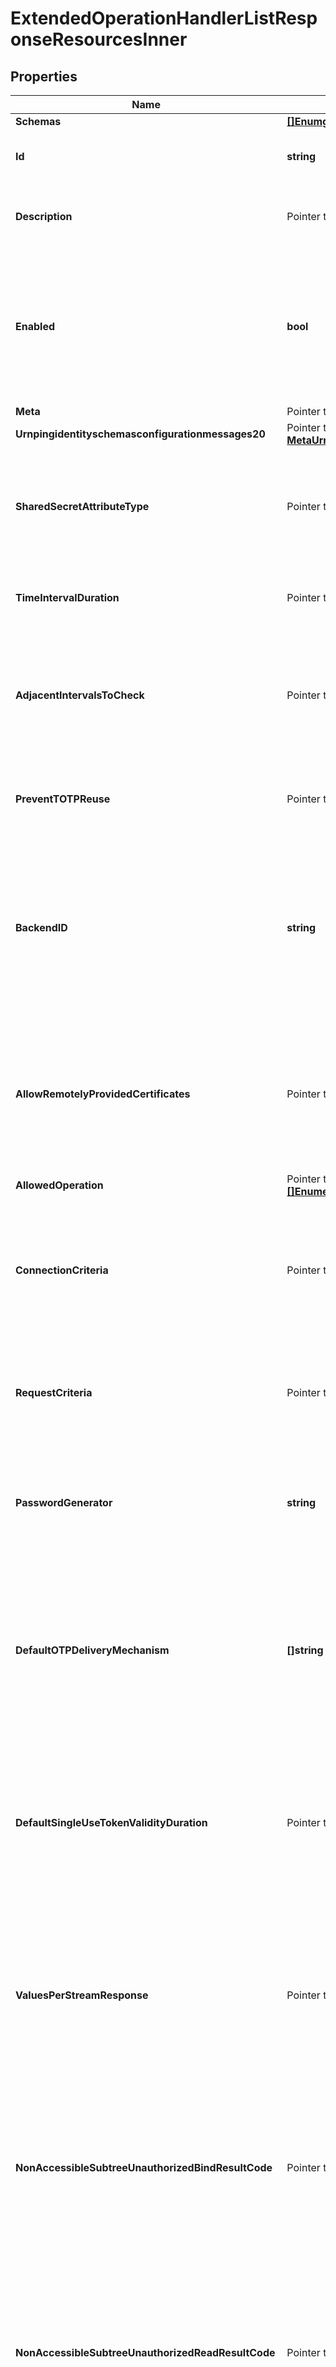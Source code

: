 # ExtendedOperationHandlerListResponseResourcesInner

## Properties

Name | Type | Description | Notes
------------ | ------------- | ------------- | -------------
**Schemas** | [**[]EnumgetConfigurationExtendedOperationHandlerSchemaUrn**](EnumgetConfigurationExtendedOperationHandlerSchemaUrn.md) |  | 
**Id** | **string** | Name of the Extended Operation Handler | 
**Description** | Pointer to **string** | A description for this Extended Operation Handler | [optional] 
**Enabled** | **bool** | Indicates whether the Extended Operation Handler is enabled (that is, whether the types of extended operations are allowed in the server). | 
**Meta** | Pointer to [**MetaMeta**](MetaMeta.md) |  | [optional] 
**Urnpingidentityschemasconfigurationmessages20** | Pointer to [**MetaUrnPingidentitySchemasConfigurationMessages20**](MetaUrnPingidentitySchemasConfigurationMessages20.md) |  | [optional] 
**SharedSecretAttributeType** | Pointer to **string** | The name or OID of the attribute that will be used to hold the shared secret key used during TOTP processing. | [optional] 
**TimeIntervalDuration** | Pointer to **string** | The duration of the time interval used for TOTP processing. | [optional] 
**AdjacentIntervalsToCheck** | Pointer to **int64** | The number of adjacent time intervals (both before and after the current time) that should be checked when performing authentication. | [optional] 
**PreventTOTPReuse** | Pointer to **bool** | Indicates whether to prevent clients from re-using TOTP passwords. | [optional] 
**BackendID** | **string** | Specifies the backend ID for the backend in which the transactions will be allowed. Interactive transactions will only be supported for operations in a single backend. | 
**AllowRemotelyProvidedCertificates** | Pointer to **bool** | Indicates whether clients should be allowed to directly provide a new listener or inter-server certificate chain in the extended request. | [optional] 
**AllowedOperation** | Pointer to [**[]EnumextendedOperationHandlerAllowedOperationProp**](EnumextendedOperationHandlerAllowedOperationProp.md) |  | [optional] 
**ConnectionCriteria** | Pointer to **string** | A set of criteria that client connections must satisfy before they will be allowed to request the associated extended operations. | [optional] 
**RequestCriteria** | Pointer to **string** | A set of criteria that the extended requests must satisfy before they will be processed by the server. | [optional] 
**PasswordGenerator** | **string** | The password generator that will be used to create the password reset token values to be delivered to the end user. | 
**DefaultOTPDeliveryMechanism** | **[]string** | The set of delivery mechanisms that may be used to deliver one-time passwords to users in requests that do not specify one or more preferred delivery mechanisms. | 
**DefaultSingleUseTokenValidityDuration** | Pointer to **string** | The default length of time that a single-use token will be considered valid by the server if the client doesn&#39;t specify a duration in the deliver single-use token request. | [optional] 
**ValuesPerStreamResponse** | Pointer to **int64** | The maximum number of values to include per response when responding to a stream values extended request, when the client does not specify a value. | [optional] 
**NonAccessibleSubtreeUnauthorizedBindResultCode** | Pointer to **int64** | The integer value for the result code that the server should return to clients that attempt to perform an unauthorized bind operation in a non-accessible subtree. | [optional] 
**NonAccessibleSubtreeUnauthorizedReadResultCode** | Pointer to **int64** | The integer value for the result code that the server should return to clients that attempt to perform an unauthorized read (e.g., search or compare) operation in a non-accessible subtree. | [optional] 
**NonAccessibleSubtreeUnauthorizedWriteResultCode** | Pointer to **int64** | The integer value for the result code that the server should return to clients that attempt to perform an unauthorized write (e.g., add, delete, modify or modify DN) operation in a non-accessible subtree. | [optional] 
**IdentityMapper** | **string** | Specifies the name of the identity mapper that should be used in conjunction with the password modify extended operation. | 
**ExtensionClass** | **string** | The fully-qualified name of the Java class providing the logic for the Third Party Proxied Extended Operation Handler. | 
**ExtensionArgument** | Pointer to **[]string** | The set of arguments used to customize the behavior for the Third Party Proxied Extended Operation Handler. Each configuration property should be given in the form &#39;name&#x3D;value&#39;. | [optional] 
**RouteToBackendSetBehavior** | Pointer to [**EnumextendedOperationHandlerRouteToBackendSetBehaviorProp**](EnumextendedOperationHandlerRouteToBackendSetBehaviorProp.md) |  | [optional] 
**DefaultPasswordPolicy** | Pointer to **string** | The default password policy that should be used when generating and validating passwords if the request does not specify an alternate policy. If this is not provided, then this Generate Password Extended Operation Handler will use the default password policy defined in the global configuration. | [optional] 
**DefaultPasswordGenerator** | **string** | The default password generator that will be used if the selected password policy is not configured with a password generator. | 
**MaximumPasswordsPerRequest** | Pointer to **int64** | The maximum number of passwords that may be generated and returned to the client for a single request. | [optional] 
**MaximumValidationAttemptsPerPassword** | Pointer to **int64** | The maximum number of attempts that the server may use to generate a password that passes validation. | [optional] 
**DefaultTokenDeliveryMechanism** | **[]string** | The set of delivery mechanisms that may be used to deliver password reset tokens to users for requests that do not specify one or more preferred delivery mechanisms. | 
**PasswordResetTokenValidityDuration** | **string** | The maximum length of time that a password reset token should be considered valid. | 

## Methods

### NewExtendedOperationHandlerListResponseResourcesInner

`func NewExtendedOperationHandlerListResponseResourcesInner(schemas []EnumgetConfigurationExtendedOperationHandlerSchemaUrn, id string, enabled bool, backendID string, passwordGenerator string, defaultOTPDeliveryMechanism []string, identityMapper string, extensionClass string, defaultPasswordGenerator string, defaultTokenDeliveryMechanism []string, passwordResetTokenValidityDuration string, ) *ExtendedOperationHandlerListResponseResourcesInner`

NewExtendedOperationHandlerListResponseResourcesInner instantiates a new ExtendedOperationHandlerListResponseResourcesInner object
This constructor will assign default values to properties that have it defined,
and makes sure properties required by API are set, but the set of arguments
will change when the set of required properties is changed

### NewExtendedOperationHandlerListResponseResourcesInnerWithDefaults

`func NewExtendedOperationHandlerListResponseResourcesInnerWithDefaults() *ExtendedOperationHandlerListResponseResourcesInner`

NewExtendedOperationHandlerListResponseResourcesInnerWithDefaults instantiates a new ExtendedOperationHandlerListResponseResourcesInner object
This constructor will only assign default values to properties that have it defined,
but it doesn't guarantee that properties required by API are set

### GetSchemas

`func (o *ExtendedOperationHandlerListResponseResourcesInner) GetSchemas() []EnumgetConfigurationExtendedOperationHandlerSchemaUrn`

GetSchemas returns the Schemas field if non-nil, zero value otherwise.

### GetSchemasOk

`func (o *ExtendedOperationHandlerListResponseResourcesInner) GetSchemasOk() (*[]EnumgetConfigurationExtendedOperationHandlerSchemaUrn, bool)`

GetSchemasOk returns a tuple with the Schemas field if it's non-nil, zero value otherwise
and a boolean to check if the value has been set.

### SetSchemas

`func (o *ExtendedOperationHandlerListResponseResourcesInner) SetSchemas(v []EnumgetConfigurationExtendedOperationHandlerSchemaUrn)`

SetSchemas sets Schemas field to given value.


### GetId

`func (o *ExtendedOperationHandlerListResponseResourcesInner) GetId() string`

GetId returns the Id field if non-nil, zero value otherwise.

### GetIdOk

`func (o *ExtendedOperationHandlerListResponseResourcesInner) GetIdOk() (*string, bool)`

GetIdOk returns a tuple with the Id field if it's non-nil, zero value otherwise
and a boolean to check if the value has been set.

### SetId

`func (o *ExtendedOperationHandlerListResponseResourcesInner) SetId(v string)`

SetId sets Id field to given value.


### GetDescription

`func (o *ExtendedOperationHandlerListResponseResourcesInner) GetDescription() string`

GetDescription returns the Description field if non-nil, zero value otherwise.

### GetDescriptionOk

`func (o *ExtendedOperationHandlerListResponseResourcesInner) GetDescriptionOk() (*string, bool)`

GetDescriptionOk returns a tuple with the Description field if it's non-nil, zero value otherwise
and a boolean to check if the value has been set.

### SetDescription

`func (o *ExtendedOperationHandlerListResponseResourcesInner) SetDescription(v string)`

SetDescription sets Description field to given value.

### HasDescription

`func (o *ExtendedOperationHandlerListResponseResourcesInner) HasDescription() bool`

HasDescription returns a boolean if a field has been set.

### GetEnabled

`func (o *ExtendedOperationHandlerListResponseResourcesInner) GetEnabled() bool`

GetEnabled returns the Enabled field if non-nil, zero value otherwise.

### GetEnabledOk

`func (o *ExtendedOperationHandlerListResponseResourcesInner) GetEnabledOk() (*bool, bool)`

GetEnabledOk returns a tuple with the Enabled field if it's non-nil, zero value otherwise
and a boolean to check if the value has been set.

### SetEnabled

`func (o *ExtendedOperationHandlerListResponseResourcesInner) SetEnabled(v bool)`

SetEnabled sets Enabled field to given value.


### GetMeta

`func (o *ExtendedOperationHandlerListResponseResourcesInner) GetMeta() MetaMeta`

GetMeta returns the Meta field if non-nil, zero value otherwise.

### GetMetaOk

`func (o *ExtendedOperationHandlerListResponseResourcesInner) GetMetaOk() (*MetaMeta, bool)`

GetMetaOk returns a tuple with the Meta field if it's non-nil, zero value otherwise
and a boolean to check if the value has been set.

### SetMeta

`func (o *ExtendedOperationHandlerListResponseResourcesInner) SetMeta(v MetaMeta)`

SetMeta sets Meta field to given value.

### HasMeta

`func (o *ExtendedOperationHandlerListResponseResourcesInner) HasMeta() bool`

HasMeta returns a boolean if a field has been set.

### GetUrnpingidentityschemasconfigurationmessages20

`func (o *ExtendedOperationHandlerListResponseResourcesInner) GetUrnpingidentityschemasconfigurationmessages20() MetaUrnPingidentitySchemasConfigurationMessages20`

GetUrnpingidentityschemasconfigurationmessages20 returns the Urnpingidentityschemasconfigurationmessages20 field if non-nil, zero value otherwise.

### GetUrnpingidentityschemasconfigurationmessages20Ok

`func (o *ExtendedOperationHandlerListResponseResourcesInner) GetUrnpingidentityschemasconfigurationmessages20Ok() (*MetaUrnPingidentitySchemasConfigurationMessages20, bool)`

GetUrnpingidentityschemasconfigurationmessages20Ok returns a tuple with the Urnpingidentityschemasconfigurationmessages20 field if it's non-nil, zero value otherwise
and a boolean to check if the value has been set.

### SetUrnpingidentityschemasconfigurationmessages20

`func (o *ExtendedOperationHandlerListResponseResourcesInner) SetUrnpingidentityschemasconfigurationmessages20(v MetaUrnPingidentitySchemasConfigurationMessages20)`

SetUrnpingidentityschemasconfigurationmessages20 sets Urnpingidentityschemasconfigurationmessages20 field to given value.

### HasUrnpingidentityschemasconfigurationmessages20

`func (o *ExtendedOperationHandlerListResponseResourcesInner) HasUrnpingidentityschemasconfigurationmessages20() bool`

HasUrnpingidentityschemasconfigurationmessages20 returns a boolean if a field has been set.

### GetSharedSecretAttributeType

`func (o *ExtendedOperationHandlerListResponseResourcesInner) GetSharedSecretAttributeType() string`

GetSharedSecretAttributeType returns the SharedSecretAttributeType field if non-nil, zero value otherwise.

### GetSharedSecretAttributeTypeOk

`func (o *ExtendedOperationHandlerListResponseResourcesInner) GetSharedSecretAttributeTypeOk() (*string, bool)`

GetSharedSecretAttributeTypeOk returns a tuple with the SharedSecretAttributeType field if it's non-nil, zero value otherwise
and a boolean to check if the value has been set.

### SetSharedSecretAttributeType

`func (o *ExtendedOperationHandlerListResponseResourcesInner) SetSharedSecretAttributeType(v string)`

SetSharedSecretAttributeType sets SharedSecretAttributeType field to given value.

### HasSharedSecretAttributeType

`func (o *ExtendedOperationHandlerListResponseResourcesInner) HasSharedSecretAttributeType() bool`

HasSharedSecretAttributeType returns a boolean if a field has been set.

### GetTimeIntervalDuration

`func (o *ExtendedOperationHandlerListResponseResourcesInner) GetTimeIntervalDuration() string`

GetTimeIntervalDuration returns the TimeIntervalDuration field if non-nil, zero value otherwise.

### GetTimeIntervalDurationOk

`func (o *ExtendedOperationHandlerListResponseResourcesInner) GetTimeIntervalDurationOk() (*string, bool)`

GetTimeIntervalDurationOk returns a tuple with the TimeIntervalDuration field if it's non-nil, zero value otherwise
and a boolean to check if the value has been set.

### SetTimeIntervalDuration

`func (o *ExtendedOperationHandlerListResponseResourcesInner) SetTimeIntervalDuration(v string)`

SetTimeIntervalDuration sets TimeIntervalDuration field to given value.

### HasTimeIntervalDuration

`func (o *ExtendedOperationHandlerListResponseResourcesInner) HasTimeIntervalDuration() bool`

HasTimeIntervalDuration returns a boolean if a field has been set.

### GetAdjacentIntervalsToCheck

`func (o *ExtendedOperationHandlerListResponseResourcesInner) GetAdjacentIntervalsToCheck() int64`

GetAdjacentIntervalsToCheck returns the AdjacentIntervalsToCheck field if non-nil, zero value otherwise.

### GetAdjacentIntervalsToCheckOk

`func (o *ExtendedOperationHandlerListResponseResourcesInner) GetAdjacentIntervalsToCheckOk() (*int64, bool)`

GetAdjacentIntervalsToCheckOk returns a tuple with the AdjacentIntervalsToCheck field if it's non-nil, zero value otherwise
and a boolean to check if the value has been set.

### SetAdjacentIntervalsToCheck

`func (o *ExtendedOperationHandlerListResponseResourcesInner) SetAdjacentIntervalsToCheck(v int64)`

SetAdjacentIntervalsToCheck sets AdjacentIntervalsToCheck field to given value.

### HasAdjacentIntervalsToCheck

`func (o *ExtendedOperationHandlerListResponseResourcesInner) HasAdjacentIntervalsToCheck() bool`

HasAdjacentIntervalsToCheck returns a boolean if a field has been set.

### GetPreventTOTPReuse

`func (o *ExtendedOperationHandlerListResponseResourcesInner) GetPreventTOTPReuse() bool`

GetPreventTOTPReuse returns the PreventTOTPReuse field if non-nil, zero value otherwise.

### GetPreventTOTPReuseOk

`func (o *ExtendedOperationHandlerListResponseResourcesInner) GetPreventTOTPReuseOk() (*bool, bool)`

GetPreventTOTPReuseOk returns a tuple with the PreventTOTPReuse field if it's non-nil, zero value otherwise
and a boolean to check if the value has been set.

### SetPreventTOTPReuse

`func (o *ExtendedOperationHandlerListResponseResourcesInner) SetPreventTOTPReuse(v bool)`

SetPreventTOTPReuse sets PreventTOTPReuse field to given value.

### HasPreventTOTPReuse

`func (o *ExtendedOperationHandlerListResponseResourcesInner) HasPreventTOTPReuse() bool`

HasPreventTOTPReuse returns a boolean if a field has been set.

### GetBackendID

`func (o *ExtendedOperationHandlerListResponseResourcesInner) GetBackendID() string`

GetBackendID returns the BackendID field if non-nil, zero value otherwise.

### GetBackendIDOk

`func (o *ExtendedOperationHandlerListResponseResourcesInner) GetBackendIDOk() (*string, bool)`

GetBackendIDOk returns a tuple with the BackendID field if it's non-nil, zero value otherwise
and a boolean to check if the value has been set.

### SetBackendID

`func (o *ExtendedOperationHandlerListResponseResourcesInner) SetBackendID(v string)`

SetBackendID sets BackendID field to given value.


### GetAllowRemotelyProvidedCertificates

`func (o *ExtendedOperationHandlerListResponseResourcesInner) GetAllowRemotelyProvidedCertificates() bool`

GetAllowRemotelyProvidedCertificates returns the AllowRemotelyProvidedCertificates field if non-nil, zero value otherwise.

### GetAllowRemotelyProvidedCertificatesOk

`func (o *ExtendedOperationHandlerListResponseResourcesInner) GetAllowRemotelyProvidedCertificatesOk() (*bool, bool)`

GetAllowRemotelyProvidedCertificatesOk returns a tuple with the AllowRemotelyProvidedCertificates field if it's non-nil, zero value otherwise
and a boolean to check if the value has been set.

### SetAllowRemotelyProvidedCertificates

`func (o *ExtendedOperationHandlerListResponseResourcesInner) SetAllowRemotelyProvidedCertificates(v bool)`

SetAllowRemotelyProvidedCertificates sets AllowRemotelyProvidedCertificates field to given value.

### HasAllowRemotelyProvidedCertificates

`func (o *ExtendedOperationHandlerListResponseResourcesInner) HasAllowRemotelyProvidedCertificates() bool`

HasAllowRemotelyProvidedCertificates returns a boolean if a field has been set.

### GetAllowedOperation

`func (o *ExtendedOperationHandlerListResponseResourcesInner) GetAllowedOperation() []EnumextendedOperationHandlerAllowedOperationProp`

GetAllowedOperation returns the AllowedOperation field if non-nil, zero value otherwise.

### GetAllowedOperationOk

`func (o *ExtendedOperationHandlerListResponseResourcesInner) GetAllowedOperationOk() (*[]EnumextendedOperationHandlerAllowedOperationProp, bool)`

GetAllowedOperationOk returns a tuple with the AllowedOperation field if it's non-nil, zero value otherwise
and a boolean to check if the value has been set.

### SetAllowedOperation

`func (o *ExtendedOperationHandlerListResponseResourcesInner) SetAllowedOperation(v []EnumextendedOperationHandlerAllowedOperationProp)`

SetAllowedOperation sets AllowedOperation field to given value.

### HasAllowedOperation

`func (o *ExtendedOperationHandlerListResponseResourcesInner) HasAllowedOperation() bool`

HasAllowedOperation returns a boolean if a field has been set.

### GetConnectionCriteria

`func (o *ExtendedOperationHandlerListResponseResourcesInner) GetConnectionCriteria() string`

GetConnectionCriteria returns the ConnectionCriteria field if non-nil, zero value otherwise.

### GetConnectionCriteriaOk

`func (o *ExtendedOperationHandlerListResponseResourcesInner) GetConnectionCriteriaOk() (*string, bool)`

GetConnectionCriteriaOk returns a tuple with the ConnectionCriteria field if it's non-nil, zero value otherwise
and a boolean to check if the value has been set.

### SetConnectionCriteria

`func (o *ExtendedOperationHandlerListResponseResourcesInner) SetConnectionCriteria(v string)`

SetConnectionCriteria sets ConnectionCriteria field to given value.

### HasConnectionCriteria

`func (o *ExtendedOperationHandlerListResponseResourcesInner) HasConnectionCriteria() bool`

HasConnectionCriteria returns a boolean if a field has been set.

### GetRequestCriteria

`func (o *ExtendedOperationHandlerListResponseResourcesInner) GetRequestCriteria() string`

GetRequestCriteria returns the RequestCriteria field if non-nil, zero value otherwise.

### GetRequestCriteriaOk

`func (o *ExtendedOperationHandlerListResponseResourcesInner) GetRequestCriteriaOk() (*string, bool)`

GetRequestCriteriaOk returns a tuple with the RequestCriteria field if it's non-nil, zero value otherwise
and a boolean to check if the value has been set.

### SetRequestCriteria

`func (o *ExtendedOperationHandlerListResponseResourcesInner) SetRequestCriteria(v string)`

SetRequestCriteria sets RequestCriteria field to given value.

### HasRequestCriteria

`func (o *ExtendedOperationHandlerListResponseResourcesInner) HasRequestCriteria() bool`

HasRequestCriteria returns a boolean if a field has been set.

### GetPasswordGenerator

`func (o *ExtendedOperationHandlerListResponseResourcesInner) GetPasswordGenerator() string`

GetPasswordGenerator returns the PasswordGenerator field if non-nil, zero value otherwise.

### GetPasswordGeneratorOk

`func (o *ExtendedOperationHandlerListResponseResourcesInner) GetPasswordGeneratorOk() (*string, bool)`

GetPasswordGeneratorOk returns a tuple with the PasswordGenerator field if it's non-nil, zero value otherwise
and a boolean to check if the value has been set.

### SetPasswordGenerator

`func (o *ExtendedOperationHandlerListResponseResourcesInner) SetPasswordGenerator(v string)`

SetPasswordGenerator sets PasswordGenerator field to given value.


### GetDefaultOTPDeliveryMechanism

`func (o *ExtendedOperationHandlerListResponseResourcesInner) GetDefaultOTPDeliveryMechanism() []string`

GetDefaultOTPDeliveryMechanism returns the DefaultOTPDeliveryMechanism field if non-nil, zero value otherwise.

### GetDefaultOTPDeliveryMechanismOk

`func (o *ExtendedOperationHandlerListResponseResourcesInner) GetDefaultOTPDeliveryMechanismOk() (*[]string, bool)`

GetDefaultOTPDeliveryMechanismOk returns a tuple with the DefaultOTPDeliveryMechanism field if it's non-nil, zero value otherwise
and a boolean to check if the value has been set.

### SetDefaultOTPDeliveryMechanism

`func (o *ExtendedOperationHandlerListResponseResourcesInner) SetDefaultOTPDeliveryMechanism(v []string)`

SetDefaultOTPDeliveryMechanism sets DefaultOTPDeliveryMechanism field to given value.


### GetDefaultSingleUseTokenValidityDuration

`func (o *ExtendedOperationHandlerListResponseResourcesInner) GetDefaultSingleUseTokenValidityDuration() string`

GetDefaultSingleUseTokenValidityDuration returns the DefaultSingleUseTokenValidityDuration field if non-nil, zero value otherwise.

### GetDefaultSingleUseTokenValidityDurationOk

`func (o *ExtendedOperationHandlerListResponseResourcesInner) GetDefaultSingleUseTokenValidityDurationOk() (*string, bool)`

GetDefaultSingleUseTokenValidityDurationOk returns a tuple with the DefaultSingleUseTokenValidityDuration field if it's non-nil, zero value otherwise
and a boolean to check if the value has been set.

### SetDefaultSingleUseTokenValidityDuration

`func (o *ExtendedOperationHandlerListResponseResourcesInner) SetDefaultSingleUseTokenValidityDuration(v string)`

SetDefaultSingleUseTokenValidityDuration sets DefaultSingleUseTokenValidityDuration field to given value.

### HasDefaultSingleUseTokenValidityDuration

`func (o *ExtendedOperationHandlerListResponseResourcesInner) HasDefaultSingleUseTokenValidityDuration() bool`

HasDefaultSingleUseTokenValidityDuration returns a boolean if a field has been set.

### GetValuesPerStreamResponse

`func (o *ExtendedOperationHandlerListResponseResourcesInner) GetValuesPerStreamResponse() int64`

GetValuesPerStreamResponse returns the ValuesPerStreamResponse field if non-nil, zero value otherwise.

### GetValuesPerStreamResponseOk

`func (o *ExtendedOperationHandlerListResponseResourcesInner) GetValuesPerStreamResponseOk() (*int64, bool)`

GetValuesPerStreamResponseOk returns a tuple with the ValuesPerStreamResponse field if it's non-nil, zero value otherwise
and a boolean to check if the value has been set.

### SetValuesPerStreamResponse

`func (o *ExtendedOperationHandlerListResponseResourcesInner) SetValuesPerStreamResponse(v int64)`

SetValuesPerStreamResponse sets ValuesPerStreamResponse field to given value.

### HasValuesPerStreamResponse

`func (o *ExtendedOperationHandlerListResponseResourcesInner) HasValuesPerStreamResponse() bool`

HasValuesPerStreamResponse returns a boolean if a field has been set.

### GetNonAccessibleSubtreeUnauthorizedBindResultCode

`func (o *ExtendedOperationHandlerListResponseResourcesInner) GetNonAccessibleSubtreeUnauthorizedBindResultCode() int64`

GetNonAccessibleSubtreeUnauthorizedBindResultCode returns the NonAccessibleSubtreeUnauthorizedBindResultCode field if non-nil, zero value otherwise.

### GetNonAccessibleSubtreeUnauthorizedBindResultCodeOk

`func (o *ExtendedOperationHandlerListResponseResourcesInner) GetNonAccessibleSubtreeUnauthorizedBindResultCodeOk() (*int64, bool)`

GetNonAccessibleSubtreeUnauthorizedBindResultCodeOk returns a tuple with the NonAccessibleSubtreeUnauthorizedBindResultCode field if it's non-nil, zero value otherwise
and a boolean to check if the value has been set.

### SetNonAccessibleSubtreeUnauthorizedBindResultCode

`func (o *ExtendedOperationHandlerListResponseResourcesInner) SetNonAccessibleSubtreeUnauthorizedBindResultCode(v int64)`

SetNonAccessibleSubtreeUnauthorizedBindResultCode sets NonAccessibleSubtreeUnauthorizedBindResultCode field to given value.

### HasNonAccessibleSubtreeUnauthorizedBindResultCode

`func (o *ExtendedOperationHandlerListResponseResourcesInner) HasNonAccessibleSubtreeUnauthorizedBindResultCode() bool`

HasNonAccessibleSubtreeUnauthorizedBindResultCode returns a boolean if a field has been set.

### GetNonAccessibleSubtreeUnauthorizedReadResultCode

`func (o *ExtendedOperationHandlerListResponseResourcesInner) GetNonAccessibleSubtreeUnauthorizedReadResultCode() int64`

GetNonAccessibleSubtreeUnauthorizedReadResultCode returns the NonAccessibleSubtreeUnauthorizedReadResultCode field if non-nil, zero value otherwise.

### GetNonAccessibleSubtreeUnauthorizedReadResultCodeOk

`func (o *ExtendedOperationHandlerListResponseResourcesInner) GetNonAccessibleSubtreeUnauthorizedReadResultCodeOk() (*int64, bool)`

GetNonAccessibleSubtreeUnauthorizedReadResultCodeOk returns a tuple with the NonAccessibleSubtreeUnauthorizedReadResultCode field if it's non-nil, zero value otherwise
and a boolean to check if the value has been set.

### SetNonAccessibleSubtreeUnauthorizedReadResultCode

`func (o *ExtendedOperationHandlerListResponseResourcesInner) SetNonAccessibleSubtreeUnauthorizedReadResultCode(v int64)`

SetNonAccessibleSubtreeUnauthorizedReadResultCode sets NonAccessibleSubtreeUnauthorizedReadResultCode field to given value.

### HasNonAccessibleSubtreeUnauthorizedReadResultCode

`func (o *ExtendedOperationHandlerListResponseResourcesInner) HasNonAccessibleSubtreeUnauthorizedReadResultCode() bool`

HasNonAccessibleSubtreeUnauthorizedReadResultCode returns a boolean if a field has been set.

### GetNonAccessibleSubtreeUnauthorizedWriteResultCode

`func (o *ExtendedOperationHandlerListResponseResourcesInner) GetNonAccessibleSubtreeUnauthorizedWriteResultCode() int64`

GetNonAccessibleSubtreeUnauthorizedWriteResultCode returns the NonAccessibleSubtreeUnauthorizedWriteResultCode field if non-nil, zero value otherwise.

### GetNonAccessibleSubtreeUnauthorizedWriteResultCodeOk

`func (o *ExtendedOperationHandlerListResponseResourcesInner) GetNonAccessibleSubtreeUnauthorizedWriteResultCodeOk() (*int64, bool)`

GetNonAccessibleSubtreeUnauthorizedWriteResultCodeOk returns a tuple with the NonAccessibleSubtreeUnauthorizedWriteResultCode field if it's non-nil, zero value otherwise
and a boolean to check if the value has been set.

### SetNonAccessibleSubtreeUnauthorizedWriteResultCode

`func (o *ExtendedOperationHandlerListResponseResourcesInner) SetNonAccessibleSubtreeUnauthorizedWriteResultCode(v int64)`

SetNonAccessibleSubtreeUnauthorizedWriteResultCode sets NonAccessibleSubtreeUnauthorizedWriteResultCode field to given value.

### HasNonAccessibleSubtreeUnauthorizedWriteResultCode

`func (o *ExtendedOperationHandlerListResponseResourcesInner) HasNonAccessibleSubtreeUnauthorizedWriteResultCode() bool`

HasNonAccessibleSubtreeUnauthorizedWriteResultCode returns a boolean if a field has been set.

### GetIdentityMapper

`func (o *ExtendedOperationHandlerListResponseResourcesInner) GetIdentityMapper() string`

GetIdentityMapper returns the IdentityMapper field if non-nil, zero value otherwise.

### GetIdentityMapperOk

`func (o *ExtendedOperationHandlerListResponseResourcesInner) GetIdentityMapperOk() (*string, bool)`

GetIdentityMapperOk returns a tuple with the IdentityMapper field if it's non-nil, zero value otherwise
and a boolean to check if the value has been set.

### SetIdentityMapper

`func (o *ExtendedOperationHandlerListResponseResourcesInner) SetIdentityMapper(v string)`

SetIdentityMapper sets IdentityMapper field to given value.


### GetExtensionClass

`func (o *ExtendedOperationHandlerListResponseResourcesInner) GetExtensionClass() string`

GetExtensionClass returns the ExtensionClass field if non-nil, zero value otherwise.

### GetExtensionClassOk

`func (o *ExtendedOperationHandlerListResponseResourcesInner) GetExtensionClassOk() (*string, bool)`

GetExtensionClassOk returns a tuple with the ExtensionClass field if it's non-nil, zero value otherwise
and a boolean to check if the value has been set.

### SetExtensionClass

`func (o *ExtendedOperationHandlerListResponseResourcesInner) SetExtensionClass(v string)`

SetExtensionClass sets ExtensionClass field to given value.


### GetExtensionArgument

`func (o *ExtendedOperationHandlerListResponseResourcesInner) GetExtensionArgument() []string`

GetExtensionArgument returns the ExtensionArgument field if non-nil, zero value otherwise.

### GetExtensionArgumentOk

`func (o *ExtendedOperationHandlerListResponseResourcesInner) GetExtensionArgumentOk() (*[]string, bool)`

GetExtensionArgumentOk returns a tuple with the ExtensionArgument field if it's non-nil, zero value otherwise
and a boolean to check if the value has been set.

### SetExtensionArgument

`func (o *ExtendedOperationHandlerListResponseResourcesInner) SetExtensionArgument(v []string)`

SetExtensionArgument sets ExtensionArgument field to given value.

### HasExtensionArgument

`func (o *ExtendedOperationHandlerListResponseResourcesInner) HasExtensionArgument() bool`

HasExtensionArgument returns a boolean if a field has been set.

### GetRouteToBackendSetBehavior

`func (o *ExtendedOperationHandlerListResponseResourcesInner) GetRouteToBackendSetBehavior() EnumextendedOperationHandlerRouteToBackendSetBehaviorProp`

GetRouteToBackendSetBehavior returns the RouteToBackendSetBehavior field if non-nil, zero value otherwise.

### GetRouteToBackendSetBehaviorOk

`func (o *ExtendedOperationHandlerListResponseResourcesInner) GetRouteToBackendSetBehaviorOk() (*EnumextendedOperationHandlerRouteToBackendSetBehaviorProp, bool)`

GetRouteToBackendSetBehaviorOk returns a tuple with the RouteToBackendSetBehavior field if it's non-nil, zero value otherwise
and a boolean to check if the value has been set.

### SetRouteToBackendSetBehavior

`func (o *ExtendedOperationHandlerListResponseResourcesInner) SetRouteToBackendSetBehavior(v EnumextendedOperationHandlerRouteToBackendSetBehaviorProp)`

SetRouteToBackendSetBehavior sets RouteToBackendSetBehavior field to given value.

### HasRouteToBackendSetBehavior

`func (o *ExtendedOperationHandlerListResponseResourcesInner) HasRouteToBackendSetBehavior() bool`

HasRouteToBackendSetBehavior returns a boolean if a field has been set.

### GetDefaultPasswordPolicy

`func (o *ExtendedOperationHandlerListResponseResourcesInner) GetDefaultPasswordPolicy() string`

GetDefaultPasswordPolicy returns the DefaultPasswordPolicy field if non-nil, zero value otherwise.

### GetDefaultPasswordPolicyOk

`func (o *ExtendedOperationHandlerListResponseResourcesInner) GetDefaultPasswordPolicyOk() (*string, bool)`

GetDefaultPasswordPolicyOk returns a tuple with the DefaultPasswordPolicy field if it's non-nil, zero value otherwise
and a boolean to check if the value has been set.

### SetDefaultPasswordPolicy

`func (o *ExtendedOperationHandlerListResponseResourcesInner) SetDefaultPasswordPolicy(v string)`

SetDefaultPasswordPolicy sets DefaultPasswordPolicy field to given value.

### HasDefaultPasswordPolicy

`func (o *ExtendedOperationHandlerListResponseResourcesInner) HasDefaultPasswordPolicy() bool`

HasDefaultPasswordPolicy returns a boolean if a field has been set.

### GetDefaultPasswordGenerator

`func (o *ExtendedOperationHandlerListResponseResourcesInner) GetDefaultPasswordGenerator() string`

GetDefaultPasswordGenerator returns the DefaultPasswordGenerator field if non-nil, zero value otherwise.

### GetDefaultPasswordGeneratorOk

`func (o *ExtendedOperationHandlerListResponseResourcesInner) GetDefaultPasswordGeneratorOk() (*string, bool)`

GetDefaultPasswordGeneratorOk returns a tuple with the DefaultPasswordGenerator field if it's non-nil, zero value otherwise
and a boolean to check if the value has been set.

### SetDefaultPasswordGenerator

`func (o *ExtendedOperationHandlerListResponseResourcesInner) SetDefaultPasswordGenerator(v string)`

SetDefaultPasswordGenerator sets DefaultPasswordGenerator field to given value.


### GetMaximumPasswordsPerRequest

`func (o *ExtendedOperationHandlerListResponseResourcesInner) GetMaximumPasswordsPerRequest() int64`

GetMaximumPasswordsPerRequest returns the MaximumPasswordsPerRequest field if non-nil, zero value otherwise.

### GetMaximumPasswordsPerRequestOk

`func (o *ExtendedOperationHandlerListResponseResourcesInner) GetMaximumPasswordsPerRequestOk() (*int64, bool)`

GetMaximumPasswordsPerRequestOk returns a tuple with the MaximumPasswordsPerRequest field if it's non-nil, zero value otherwise
and a boolean to check if the value has been set.

### SetMaximumPasswordsPerRequest

`func (o *ExtendedOperationHandlerListResponseResourcesInner) SetMaximumPasswordsPerRequest(v int64)`

SetMaximumPasswordsPerRequest sets MaximumPasswordsPerRequest field to given value.

### HasMaximumPasswordsPerRequest

`func (o *ExtendedOperationHandlerListResponseResourcesInner) HasMaximumPasswordsPerRequest() bool`

HasMaximumPasswordsPerRequest returns a boolean if a field has been set.

### GetMaximumValidationAttemptsPerPassword

`func (o *ExtendedOperationHandlerListResponseResourcesInner) GetMaximumValidationAttemptsPerPassword() int64`

GetMaximumValidationAttemptsPerPassword returns the MaximumValidationAttemptsPerPassword field if non-nil, zero value otherwise.

### GetMaximumValidationAttemptsPerPasswordOk

`func (o *ExtendedOperationHandlerListResponseResourcesInner) GetMaximumValidationAttemptsPerPasswordOk() (*int64, bool)`

GetMaximumValidationAttemptsPerPasswordOk returns a tuple with the MaximumValidationAttemptsPerPassword field if it's non-nil, zero value otherwise
and a boolean to check if the value has been set.

### SetMaximumValidationAttemptsPerPassword

`func (o *ExtendedOperationHandlerListResponseResourcesInner) SetMaximumValidationAttemptsPerPassword(v int64)`

SetMaximumValidationAttemptsPerPassword sets MaximumValidationAttemptsPerPassword field to given value.

### HasMaximumValidationAttemptsPerPassword

`func (o *ExtendedOperationHandlerListResponseResourcesInner) HasMaximumValidationAttemptsPerPassword() bool`

HasMaximumValidationAttemptsPerPassword returns a boolean if a field has been set.

### GetDefaultTokenDeliveryMechanism

`func (o *ExtendedOperationHandlerListResponseResourcesInner) GetDefaultTokenDeliveryMechanism() []string`

GetDefaultTokenDeliveryMechanism returns the DefaultTokenDeliveryMechanism field if non-nil, zero value otherwise.

### GetDefaultTokenDeliveryMechanismOk

`func (o *ExtendedOperationHandlerListResponseResourcesInner) GetDefaultTokenDeliveryMechanismOk() (*[]string, bool)`

GetDefaultTokenDeliveryMechanismOk returns a tuple with the DefaultTokenDeliveryMechanism field if it's non-nil, zero value otherwise
and a boolean to check if the value has been set.

### SetDefaultTokenDeliveryMechanism

`func (o *ExtendedOperationHandlerListResponseResourcesInner) SetDefaultTokenDeliveryMechanism(v []string)`

SetDefaultTokenDeliveryMechanism sets DefaultTokenDeliveryMechanism field to given value.


### GetPasswordResetTokenValidityDuration

`func (o *ExtendedOperationHandlerListResponseResourcesInner) GetPasswordResetTokenValidityDuration() string`

GetPasswordResetTokenValidityDuration returns the PasswordResetTokenValidityDuration field if non-nil, zero value otherwise.

### GetPasswordResetTokenValidityDurationOk

`func (o *ExtendedOperationHandlerListResponseResourcesInner) GetPasswordResetTokenValidityDurationOk() (*string, bool)`

GetPasswordResetTokenValidityDurationOk returns a tuple with the PasswordResetTokenValidityDuration field if it's non-nil, zero value otherwise
and a boolean to check if the value has been set.

### SetPasswordResetTokenValidityDuration

`func (o *ExtendedOperationHandlerListResponseResourcesInner) SetPasswordResetTokenValidityDuration(v string)`

SetPasswordResetTokenValidityDuration sets PasswordResetTokenValidityDuration field to given value.



[[Back to Model list]](../README.md#documentation-for-models) [[Back to API list]](../README.md#documentation-for-api-endpoints) [[Back to README]](../README.md)


